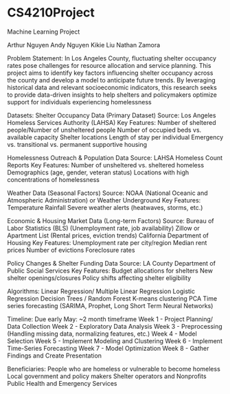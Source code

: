 # CS4210Project
Machine Learning Project

Arthur Nguyen
Andy Nguyen
Kikie Liu
Nathan Zamora

Problem Statement: In Los Angeles County, fluctuating shelter occupancy rates pose challenges for resource allocation and service planning. This project aims to identify key factors influencing shelter occupancy across the county and develop a model to anticipate future trends. By leveraging historical data and relevant socioeconomic indicators, this research seeks to provide data-driven insights to help shelters and policymakers optimize support for individuals experiencing homelessness

Datasets:
  Shelter Occupancy Data (Primary Dataset)
  Source: Los Angeles Homeless Services Authority (LAHSA)
  Key Features:
    Number of sheltered people/Number of unsheltered people
    Number of occupied beds vs. available capacity
    Shelter locations
    Length of stay per individual
    Emergency vs. transitional vs. permanent supportive housing
 
  Homelessness Outreach & Population Data
  Source: LAHSA Homeless Count Reports
  Key Features:
    Number of unsheltered vs. sheltered homeless
    Demographics (age, gender, veteran status)
    Locations with high concentrations of homelessness

  Weather Data (Seasonal Factors)
  Source: NOAA (National Oceanic and Atmospheric Administration) or Weather Underground
  Key Features:
    Temperature
    Rainfall
    Severe weather alerts (heatwaves, storms, etc.)

  Economic & Housing Market Data (Long-term Factors)
  Source: 
    Bureau of Labor Statistics (BLS) (Unemployment rate, job availability)
    Zillow or Apartment List (Rental prices, eviction trends)
    California Department of Housing
    Key Features:
      Unemployment rate per city/region
      Median rent prices
      Number of evictions
      Foreclosure rates
  
  Policy Changes & Shelter Funding Data
  Source: LA County Department of Public Social Services
  Key Features:
    Budget allocations for shelters
    New shelter openings/closures
    Policy shifts affecting shelter eligibility




Algorithms:
  Linear Regression/ Multiple Linear Regression
  Logistic Regression
  Decision Trees / Random Forest
  K-means clustering
  PCA
  Time series forecasting (SARIMA, Prophet, Long Short Term Neural Networks)

Timeline:
  Due early May: ~2 month timeframe 
  Week 1 - Project Planning/ Data Collection
  Week 2 - Exploratory Data Analysis 
  Week 3 - Preprocessing (Handling missing data, normalizing features, etc.)
  Week 4 - Model Selection
  Week 5 - Implement Modeling and Clustering 
  Week 6 - Implement Time-Series Forecasting 
  Week 7 - Model Optimization
  Week 8 - Gather Findings and Create Presentation 

Beneficiaries: 
  People who are homeless or vulnerable to become homeless
  Local government and policy makers
  Shelter operators and Nonprofits 
  Public Health and Emergency Services
